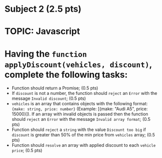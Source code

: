 # Subject 2 (2.5 pts)
# TOPIC: Javascript

# Having the `function applyDiscount(vehicles, discount)`, complete the following tasks:

- Function should return a Promise; (0.5 pts)
- If `discount` is not a number, the function should `reject` an `Error` with the message `Invalid discount`; (0.5 pts)
- `vehicles` is an array that contains objects with the following format: `{make: string, price: number}` (Example: [{make: "Audi A5", price: 15000}]). If an array with invalid objects is passed then the function should `reject` an `Error` with the message `Invalid array format`; (0.5 pts)
- Function should `reject` a `string` with the value `Discount too big` if `discount` is greater than 50% of the min price from `vehicles` array; (0.5 pts)
- Function should `resolve` an array with applied discount to each `vehicle price`; (0.5 pts)